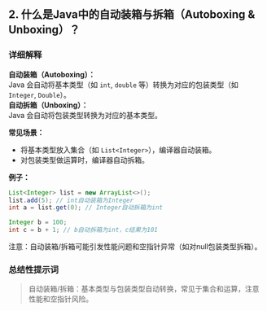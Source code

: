 ## 2. 什么是Java中的自动装箱与拆箱（Autoboxing & Unboxing）？

### 详细解释

**自动装箱（Autoboxing）：**  
Java 会自动将基本类型（如 `int`, `double` 等）转换为对应的包装类型（如 `Integer`, `Double`）。  
**自动拆箱（Unboxing）：**  
Java 会自动将包装类型转换为对应的基本类型。

**常见场景：**
- 将基本类型放入集合（如 `List<Integer>`），编译器自动装箱。
- 对包装类型做运算时，编译器自动拆箱。

**例子：**
```java
List<Integer> list = new ArrayList<>();
list.add(5); // int自动装箱为Integer
int a = list.get(0); // Integer自动拆箱为int

Integer b = 100;
int c = b + 1; // b自动拆箱为int，c结果为101
```
注意：自动装箱/拆箱可能引发性能问题和空指针异常（如对null包装类型拆箱）。

### 总结性提示词

> 自动装箱/拆箱：基本类型与包装类型自动转换，常见于集合和运算，注意性能和空指针风险。